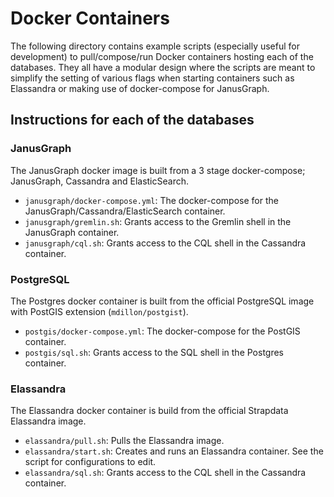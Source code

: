 # Docker Containers

The following directory contains example scripts (especially useful for development) to pull/compose/run Docker containers hosting each of the databases. They all have a modular design where the scripts are meant to simplify the setting of various flags when starting containers such as Elassandra or making use of docker-compose for JanusGraph.

## Instructions for each of the databases

### JanusGraph

The JanusGraph docker image is built from a 3 stage docker-compose; JanusGraph, Cassandra and ElasticSearch.
* `janusgraph/docker-compose.yml`: The docker-compose for the JanusGraph/Cassandra/ElasticSearch container.
* `janusgraph/gremlin.sh`: Grants access to the Gremlin shell in the JanusGraph container.
* `janusgraph/cql.sh`: Grants access to the CQL shell in the Cassandra container.

### PostgreSQL 

The Postgres docker container is built from the official PostgreSQL image with PostGIS extension (`mdillon/postgist`).
* `postgis/docker-compose.yml`: The docker-compose for the PostGIS container.
* `postgis/sql.sh`: Grants access to the SQL shell in the Postgres container.

### Elassandra 

The Elassandra docker container is build from the official Strapdata Elassandra image.
* `elassandra/pull.sh`: Pulls the Elassandra image.
* `elassandra/start.sh`: Creates and runs an Elassandra container. See the script for configurations to edit.
* `elassandra/sql.sh`: Grants access to the CQL shell in the Cassandra container.
